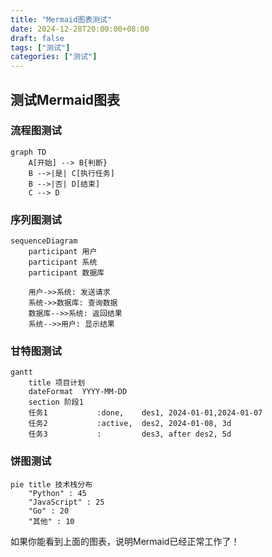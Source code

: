 ```yaml
---
title: "Mermaid图表测试"
date: 2024-12-28T20:00:00+08:00
draft: false
tags: ["测试"]
categories: ["测试"]
---
```


## 测试Mermaid图表

### 流程图测试

```mermaid
graph TD
    A[开始] --> B{判断}
    B -->|是| C[执行任务]
    B -->|否| D[结束]
    C --> D
```

### 序列图测试

```mermaid
sequenceDiagram
    participant 用户
    participant 系统
    participant 数据库
    
    用户->>系统: 发送请求
    系统->>数据库: 查询数据
    数据库-->>系统: 返回结果
    系统-->>用户: 显示结果
```

### 甘特图测试

```mermaid
gantt
    title 项目计划
    dateFormat  YYYY-MM-DD
    section 阶段1
    任务1           :done,    des1, 2024-01-01,2024-01-07
    任务2           :active,  des2, 2024-01-08, 3d
    任务3           :         des3, after des2, 5d
```

### 饼图测试

```mermaid
pie title 技术栈分布
    "Python" : 45
    "JavaScript" : 25
    "Go" : 20
    "其他" : 10
```

如果你能看到上面的图表，说明Mermaid已经正常工作了！